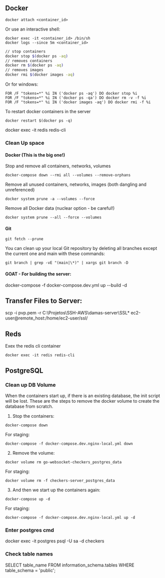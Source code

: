 ## Docker

    docker attach <container_id>

Or use an interactive shell:

    docker exec -it <container_id> /bin/sh  
    docker logs --since 5m <container_id>


```bash
// stop containers
docker stop $(docker ps -aq) 
// removes containers
docker rm $(docker ps -aq) 
// removes images
docker rmi $(docker images -aq) 
```

Or for windows:

    FOR /F "tokens=*" %i IN ('docker ps -aq') DO docker stop %i
    FOR /F "tokens=*" %i IN ('docker ps -qa') DO docker rm -v -f %i
    FOR /F "tokens=*" %i IN ('docker images -aq') DO docker rmi -f %i 


To restart docker containers in the server 

    docker restart $(docker ps -q)


docker exec -it redis redis-cli



### Clean Up space
#### Docker (This is the big one!)

Stop and remove all containers, networks, volumes

    docker-compose down --rmi all --volumes --remove-orphans

Remove all unused containers, networks, images (both dangling and unreferenced)
    
    docker system prune -a --volumes --force

Remove all Docker data (nuclear option - be careful!)

    docker system prune --all --force --volumes


#### Git

    git fetch --prune

You can clean up your local Git repository by deleting all branches except the current one and main with these commands:

    git branch | grep -vE "(main|\*)" | xargs git branch -D


#### GOAT - For building the server:

docker-compose -f docker-compose.dev.yml up --build -d



## Transfer Files to Server:

scp -i pvp.pem -r C:\Projetos\SSH-AWS\damas-server\SSL\* ec2-user@remote_host:/home/ec2-user/ssl/

## Reds 

Exex the redis cli container

    docker exec -it redis redis-cli


## PostgreSQL

### Clean up DB Volume
When the containers start up, if there is an existing database, the init script will be lost.
These are the steps to remove the docker volume to create the database from scratch.

1. Stop the containers:

```
docker-compose down
```

For staging:

```
docker-compose -f docker-compose.dev.nginx-local.yml down
```

2. Remove the volume:

```
docker volume rm go-websocket-checkers_postgres_data
```

For staging:
```
docker volume rm -f checkers-server_postgres_data
```

3. And then we start up the containers again:

```
docker-compose up -d
```

For staging:
```
docker-compose -f docker-compose.dev.nginx-local.yml up -d
```


### Enter postgres cmd

docker exec -it postgres psql -U sa -d checkers

### Check table names

SELECT table_name FROM information_schema.tables WHERE table_schema = 'public';
